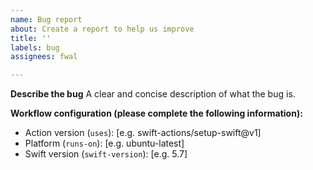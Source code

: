 ```yaml
---
name: Bug report
about: Create a report to help us improve
title: ''
labels: bug
assignees: fwal

---
```


**Describe the bug**
A clear and concise description of what the bug is.

**Workflow configuration (please complete the following information):**
 - Action version (`uses`): [e.g. swift-actions/setup-swift@v1]
 - Platform (`runs-on`): [e.g. ubuntu-latest]
 - Swift version (`swift-version`): [e.g. 5.7]

